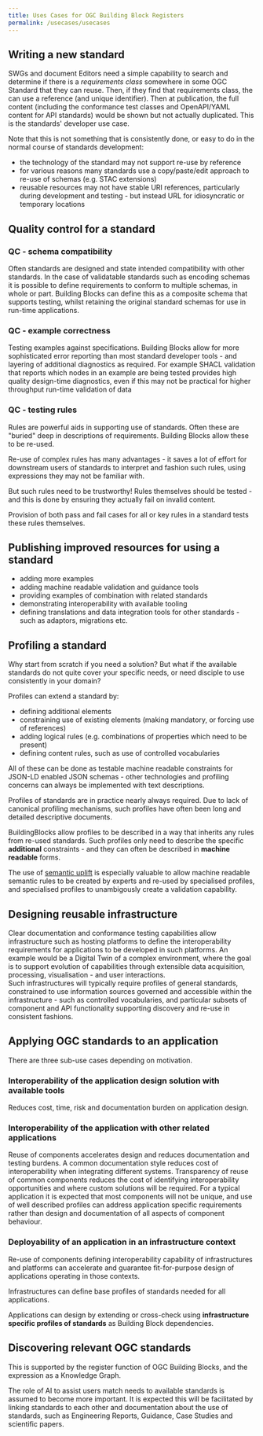 ```yaml
---
title: Uses Cases for OGC Building Block Registers
permalink: /usecases/usecases
---
```


## Writing a new standard

SWGs and document Editors need a simple capability to search and determine if there is a _requirements class_ somewhere in some OGC Standard that they can reuse. Then, if they find that requirements class,  the can use a reference (and unique identifier).   Then at publication, the full content (including the conformance test classes and OpenAPI/YAML content for API standards) would be shown but not actually duplicated. This is the standards' developer use case.

Note that this is not something that is consistently done, or easy to do in the normal course of standards development:

- the technology of the standard may not support re-use by reference
- for various reasons many standards use a copy/paste/edit approach to re-use of schemas (e.g. STAC extensions)
- reusable resources may not have stable URI references, particularly during development and testing - but instead URL for idiosyncratic or temporary locations


## Quality control for a standard

### QC - schema compatibility

Often standards are designed and state intended compatibility with other standards. In the case of validatable standards such as encoding schemas it is possible to define requirements to conform to multiple schemas, in whole or part. Building Blocks can define this as a composite schema that supports testing, whilst retaining the original standard schemas for use in run-time applications.

### QC - example correctness

Testing examples against specifications.  Building Blocks allow for more sophisticated error reporting than most standard developer tools - and layering of additional diagnostics as required. For example SHACL validation that reports which nodes in an example are being tested provides high quality design-time diagnostics, even if this may not be practical for higher throughput run-time validation of data

### QC - testing rules

Rules are powerful aids in supporting use of standards. Often these are "buried" deep in descriptions of requirements. Building Blocks allow these to be re-used.

Re-use of complex rules has many advantages - it saves a lot of effort for downstream users of standards to interpret and fashion such rules, using expressions they may not be familiar with.

But such rules need to be trustworthy! Rules themselves should be tested - and this is done by ensuring they actually fail on invalid content.

Provision of both pass and fail cases for all or key rules in a standard tests these rules themselves.


## Publishing improved resources for using a standard
- adding more examples
- adding machine readable validation and guidance tools
- providing examples of combination with related standards
- demonstrating interoperability with available tooling
- defining translations and data integration tools for other standards - such as adaptors, migrations etc.

## Profiling a standard

Why start from scratch if you need a solution? But what if the available standards do not quite cover your specific needs, or need disciple to use consistently in your domain?

Profiles can extend a standard by:
 
- defining additional elements
- constraining use of existing elements (making mandatory, or forcing use of references)
- adding logical rules (e.g. combinations of properties which need to be present)
- defining content rules, such as use of controlled vocabularies

All of these can be done as testable machine readable constraints for JSON-LD enabled JSON schemas - other technologies and profiling concerns can always be implemented with text descriptions.

Profiles of standards are in practice nearly always required.  Due to lack of canonical profiling mechanisms, such profiles have often been long and detailed descriptive documents.

BuildingBlocks allow profiles to be described in a way that inherits any rules from re-used standards.  Such profiles only need to describe the specific **additional** constraints - and they can often be described in **machine readable** forms. 

The use of [semantic uplift](/create/semantic-uplift) is especially valuable to allow machine readable semantic rules to be created by experts and re-used by specialised profiles, and specialised profiles to unambigously create a validation capability. 


## Designing reusable infrastructure

Clear documentation and conformance testing capabilities allow infrastructure such as hosting platforms to define the interoperability requirements for applications to be developed in such platforms.  An example would be a Digital Twin of a complex environment, where the goal is to support evolution of capabilities through extensible data acquisition, processing, visualisation - and user interactions.  
Such infrastructures will typically require profiles of general standards, constrained to use information sources governed and accessible within the infrastructure - such as controlled vocabularies, and particular subsets of component and API functionality supporting discovery and re-use in consistent fashions.

## Applying OGC standards to an application

There are three sub-use cases depending on motivation.

### Interoperability of the application design solution with available tools 
Reduces cost, time, risk and documentation burden on application design.

### Interoperability of the application with other related applications

Reuse of components accelerates design and reduces documentation and testing burdens.  A common documentation style reduces cost of interoperability when integrating different systems. Transparency of reuse of common components reduces the cost of identifying interoperability opportunities and where custom solutions will be required.  For a typical application it is expected that most components will not be unique, and use of well described profiles can address application specific requirements rather than design and documentation of all aspects of component behaviour.

### Deployability of an application in an infrastructure context

Re-use of components defining interoperability capability of infrastructures and platforms can accelerate and guarantee fit-for-purpose design of applications operating in those contexts.

Infrastructures can define base profiles of standards needed for all applications. 

Applications can design by extending or cross-check using **infrastructure specific profiles of standards** as Building Block dependencies.

## Discovering relevant OGC standards

This is supported by the register function of OGC Building Blocks, and the expression as a Knowledge Graph.

The role of AI to assist users match needs to available standards is assumed to become more important. It is expected this will be facilitated by linking standards to each other and documentation about the use of standards, such as Engineering Reports, Guidance, Case Studies and scientific papers.
